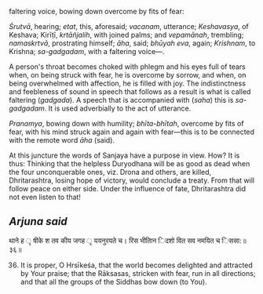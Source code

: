 faltering voice, bowing down overcome by fits of fear:

*Śrutvā*, hearing; *etat*, this, aforesaid; *vacanam*, utterance; *Keshavasya*, of Keshava; Kirīṭī, *krtāñjalih*, with joined palms; and *vepamānah*, trembling; *namaskrtvā*, prostrating himself; *āha*, said; *bhūyah eva*, again; *Krishnam*, to Krishna; *sa-gadgadam*, with a faltering voice—.

A person's throat becomes choked with phlegm and his eyes full of tears when, on being struck with fear, he is overcome by sorrow, and when, on being overwhelmed with affection, he is filled with joy. The indistinctness and feebleness of sound in speech that follows as a result is what is called faltering (*gadgada*). A speech that is accompanied with (*saha*) this is *sa-gadgadam*. It is used adverbially to the act of utterance.

*Pranamya*, bowing down with humility; *bhīta-bhītah*, overcome by fits of fear, with his mind struck again and again with fear—this is to be connected with the remote word *āha* (said).

At this juncture the words of Sanjaya have a purpose in view. How? It is thus: Thinking that the helpless Duryodhana will be as good as dead when the four unconquerable ones, viz. Drona and others, are killed, Dhritarashtra, losing hope of victory, would conclude a treaty. From that will follow peace on either side. Under the influence of fate, Dhritarashtra did not even listen to that!

## *Arjuna said*

थाने ह ृ षीके श तव कीय जगह ृ ययनुरयते च। रिस भीतािन िदशो वित सव नमयित च िससा:॥३६॥

36. It is proper, O Hrsīkeśa, that the world becomes delighted and attracted by Your praise; that the Rāksasas, stricken with fear, run in all directions; and that all the groups of the Siddhas bow down (to You).